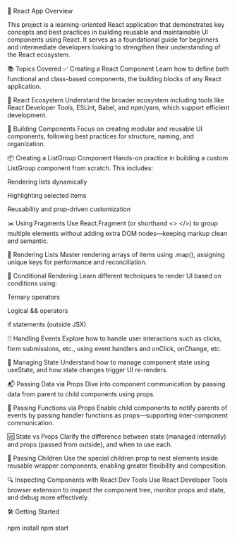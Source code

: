 🚀 React App Overview

This project is a learning-oriented React application that demonstrates key concepts and best practices in building reusable and maintainable UI components using React. It serves as a foundational guide for beginners and intermediate developers looking to strengthen their understanding of the React ecosystem.

📚 Topics Covered
✅ Creating a React Component
Learn how to define both functional and class-based components, the building blocks of any React application.

🔄 React Ecosystem
Understand the broader ecosystem including tools like React Developer Tools, ESLint, Babel, and npm/yarn, which support efficient development.

🧩 Building Components
Focus on creating modular and reusable UI components, following best practices for structure, naming, and organization.

📦 Creating a ListGroup Component
Hands-on practice in building a custom ListGroup component from scratch. This includes:

Rendering lists dynamically

Highlighting selected items

Reusability and prop-driven customization

✂️ Using Fragments
Use React.Fragment (or shorthand <> </>) to group multiple elements without adding extra DOM nodes—keeping markup clean and semantic.

📝 Rendering Lists
Master rendering arrays of items using .map(), assigning unique keys for performance and reconciliation.

🔁 Conditional Rendering
Learn different techniques to render UI based on conditions using:

Ternary operators

Logical && operators

if statements (outside JSX)

🖱️ Handling Events
Explore how to handle user interactions such as clicks, form submissions, etc., using event handlers and onClick, onChange, etc.

🧠 Managing State
Understand how to manage component state using useState, and how state changes trigger UI re-renders.

📬 Passing Data via Props
Dive into component communication by passing data from parent to child components using props.

🔁 Passing Functions via Props
Enable child components to notify parents of events by passing handler functions as props—supporting inter-component communication.

🆚 State vs Props
Clarify the difference between state (managed internally) and props (passed from outside), and when to use each.

👶 Passing Children
Use the special children prop to nest elements inside reusable wrapper components, enabling greater flexibility and composition.

🔍 Inspecting Components with React Dev Tools
Use React Developer Tools browser extension to inspect the component tree, monitor props and state, and debug more effectively.

🛠️ Getting Started

npm install
npm start
